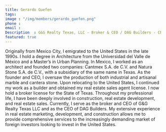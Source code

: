 ```yaml
---
title: Gerardo Guefen
tags: 
image : "/img/members/gerardo_guefen.png"
phone :
email :
Description  : G&G Realty Texas, LLC - Broker & CEO / DAG Builders - CEO
featured: true
---
```

Originally from Mexico City, I emigrated to the United States in the late 1990s. I hold a degree in Architecture from the Universidad del Valle de México and a Master’s in Urban Planning. In Mexico, I worked as an architect and founded two companies: Cantmex S.A. de C.V. and Natura Stone S.A. de C.V., with a subsidiary of the same name in Texas. As the founder and CEO, I oversaw the production of both industrial and artisanal marble and cantera stone.
Upon relocating to the United States, I continued my work as a builder and obtained my real estate sales agent license. I now hold a broker license for the State of Texas.
Throughout my professional life, I have been deeply involved in construction, real estate development, and real estate sales. Currently, I serve as the broker and CEO of G&G Realty Texas LLC and as the CEO of DAG Builders.
My extensive experience in real estate marketing, development, and construction allows me to provide comprehensive services to the increasingly demanding market of foreign investors looking to invest in the United States.
